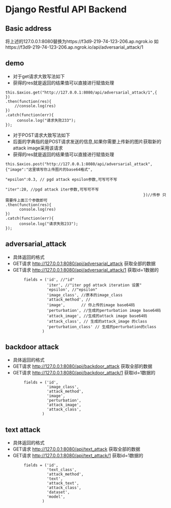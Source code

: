 # Django Restful API Backend
## Basic address
将上述的127.0.0.1:8080替换为https://f3d9-219-74-123-206.ap.ngrok.io
如https://f3d9-219-74-123-206.ap.ngrok.io/api/adversarial_attack/1
## demo
- 对于get请求大致写法如下
- 获得的res就是返回的结果值可以直接进行赋值处理
```
this.$axios.get("http://127.0.0.1:8080/api/adversarial_attack/1",{
})
.then(function(res){
    //console.log(res)          
})
.catch(function(err){
     console.log("请求失败233");
});
```
- 对于POST请求大致写法如下
- 后面的字典指的是POST请求发送的信息,如果你需要上传新的图片获取新的attack image采用该请求
- 获得的res就是返回的结果值可以直接进行赋值处理
```
this.$axios.post("http://127.0.0.1:8080/api/adversarial_attack",{"image":"这里填写你上传图片的base64格式",
                                                                "epsilon":0.3, // pgd attack epsilon参数,可写可不写
                                                                "iter":20, //pgd attack iter参数,可写可不写
                                                            })//传参 只需要传上面三个参数即可
.then(function(res){
      console.log(res)          
})
.catch(function(err){
      console.log("请求失败233");
});
```
## adversarial_attack
- 具体返回的格式
- GET请求 http://127.0.0.1:8080/api/adversarial_attack 获取全部的数据
- GET请求 http://127.0.0.1:8080/api/adversarial_attack/1 获取id=1数据的
```
        fields = ('id', //"id" 
                  'iter', //"iter pgd attack iteration 设置"
                  'epsilon', //"epsilon"
                  'image_class', //原本的image_class
                  'attack_method', //
                  'image',       // 你上传的image base64码
                  'perturbation', //生成的perturbation image base64码
                  'attack_image', //生成的attack image base64码
                  'attack_class', // 生成的attack_image 的class
                  'perturbation_class' // 生成的perturbation的class
                )
```


## backdoor attack
- 具体返回的格式
- GET请求 http://127.0.0.1:8080/api/backdoor_attack 获取全部的数据
- GET请求 http://127.0.0.1:8080/api/backdoor_attack/1 获取id=1数据的
```
        fields = ('id',
                  'image_class',
                  'attack_method',
                  'image',
                  'perturbation',
                  'attack_image',
                  'attack_class',
                )
```
## text attack
- 具体返回的格式
- GET请求 http://127.0.0.1:8080/api/text_attack 获取全部的数据
- GET请求 http://127.0.0.1:8080/api/text_attack/1 获取id=1数据的
```
        fields = ('id',
                  'text_class',
                  'attack_method',
                  'text',
                  'attack_text',
                  'attack_class',
                  'dataset',
                  'model',
                )
```